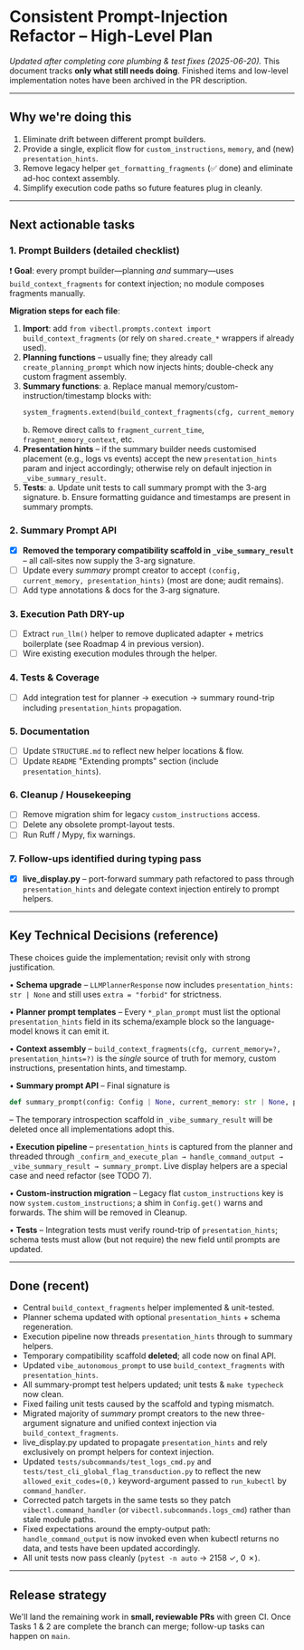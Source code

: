 # Consistent Prompt-Injection Refactor – High-Level Plan

_Updated after completing core plumbing & test fixes (2025-06-20)._
This document tracks **only what still needs doing**. Finished items and low-level implementation notes have been archived in the PR description.

---

## Why we're doing this
1. Eliminate drift between different prompt builders.
2. Provide a single, explicit flow for `custom_instructions`, `memory`, and (new) `presentation_hints`.
3. Remove legacy helper `get_formatting_fragments` (✅ done) and eliminate ad-hoc context assembly.
4. Simplify execution code paths so future features plug in cleanly.

---

## Next actionable tasks

### 1. Prompt Builders (detailed checklist)

❗ **Goal**: every prompt builder—planning _and_ summary—uses `build_context_fragments` for context injection; no module composes fragments manually.

**Migration steps for each file**:
1. **Import**: add `from vibectl.prompts.context import build_context_fragments` (or rely on `shared.create_*` wrappers if already used).
2. **Planning functions** – usually fine; they already call `create_planning_prompt` which now injects hints; double-check any custom fragment assembly.
3. **Summary functions**:
   a. Replace manual memory/custom-instruction/timestamp blocks with:
   ```python
   system_fragments.extend(build_context_fragments(cfg, current_memory=current_memory))
   ```
   b. Remove direct calls to `fragment_current_time`, `fragment_memory_context`, etc.
4. **Presentation hints** – if the summary builder needs customised placement (e.g., logs vs events) accept the new `presentation_hints` param and inject accordingly; otherwise rely on default injection in `_vibe_summary_result`.
5. **Tests**:
   a. Update unit tests to call summary prompt with the 3-arg signature.
   b. Ensure formatting guidance and timestamps are present in summary prompts.

### 2. Summary Prompt API
- [x] **Removed the temporary compatibility scaffold in `_vibe_summary_result`** – all call-sites now supply the 3-arg signature.
- [ ] Update every *summary* prompt creator to accept `(config, current_memory, presentation_hints)` (most are done; audit remains).
- [ ] Add type annotations & docs for the 3-arg signature.

### 3. Execution Path DRY-up
- [ ] Extract `run_llm()` helper to remove duplicated adapter + metrics boilerplate (see Roadmap 4 in previous version).
- [ ] Wire existing execution modules through the helper.

### 4. Tests & Coverage
- [ ] Add integration test for planner → execution → summary round-trip including `presentation_hints` propagation.

### 5. Documentation
- [ ] Update `STRUCTURE.md` to reflect new helper locations & flow.
- [ ] Update `README` "Extending prompts" section (include `presentation_hints`).

### 6. Cleanup / Housekeeping
- [ ] Remove migration shim for legacy `custom_instructions` access.
- [ ] Delete any obsolete prompt-layout tests.
- [ ] Run Ruff / Mypy, fix warnings.

### 7. Follow-ups identified during typing pass

- [x] **live_display.py** – port-forward summary path refactored to pass through `presentation_hints` and delegate context injection entirely to prompt helpers.

---

## Key Technical Decisions (reference)

These choices guide the implementation; revisit only with strong justification.

• **Schema upgrade** – `LLMPlannerResponse` now includes `presentation_hints: str | None` and still uses `extra = "forbid"` for strictness.

• **Planner prompt templates** – Every `*_plan_prompt` must list the optional `presentation_hints` field in its schema/example block so the language-model knows it can emit it.

• **Context assembly** – `build_context_fragments(cfg, current_memory=?, presentation_hints=?)` is the _single_ source of truth for memory, custom instructions, presentation hints, and timestamp.

• **Summary prompt API** – Final signature is
```python
def summary_prompt(config: Config | None, current_memory: str | None, presentation_hints: str | None = None) -> PromptFragments
```
  – The temporary introspection scaffold in `_vibe_summary_result` will be deleted once all implementations adopt this.

• **Execution pipeline** – `presentation_hints` is captured from the planner and threaded through `_confirm_and_execute_plan → handle_command_output → _vibe_summary_result → summary_prompt`.  Live display helpers are a special case and need refactor (see TODO 7).

• **Custom-instruction migration** – Legacy flat `custom_instructions` key is now `system.custom_instructions`; a shim in `Config.get()` warns and forwards.  The shim will be removed in Cleanup.

• **Tests** – Integration tests must verify round-trip of `presentation_hints`; schema tests must allow (but not require) the new field until prompts are updated.

---

## Done (recent)
- Central `build_context_fragments` helper implemented & unit-tested.
- Planner schema updated with optional `presentation_hints` + schema regeneration.
- Execution pipeline now threads `presentation_hints` through to summary helpers.
- Temporary compatibility scaffold **deleted**; all code now on final API.
- Updated `vibe_autonomous_prompt` to use `build_context_fragments` with `presentation_hints`.
- All summary-prompt test helpers updated; unit tests & `make typecheck` now clean.
- Fixed failing unit tests caused by the scaffold and typing mismatch.
- Migrated majority of *summary* prompt creators to the new three-argument signature and unified context injection via `build_context_fragments`.
- live_display.py updated to propagate `presentation_hints` and rely exclusively on prompt helpers for context injection.
- Updated `tests/subcommands/test_logs_cmd.py` and `tests/test_cli_global_flag_transduction.py` to reflect the
  new `allowed_exit_codes=(0,)` keyword-argument passed to `run_kubectl` by `command_handler`.
- Corrected patch targets in the same tests so they patch `vibectl.command_handler` (or
  `vibectl.subcommands.logs_cmd`) rather than stale module paths.
- Fixed expectations around the empty-output path: `handle_command_output` is now invoked even
  when kubectl returns no data, and tests have been updated accordingly.
- All unit tests now pass cleanly (`pytest -n auto` → 2158 ✓, 0 ✗).

---

## Release strategy
We'll land the remaining work in **small, reviewable PRs** with green CI.
Once Tasks 1 & 2 are complete the branch can merge; follow-up tasks can happen on `main`.
